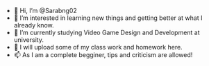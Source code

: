- 👋 Hi, I’m @Sarabng02
- 👀 I’m interested in learning new things and getting better at what I already know.
- 🌱 I’m currently studying Video Game Design and Development at university.
- 💞️ I will upload some of my class work and homework here. 
- 📫 As I am a complete begginer, tips and criticism are allowed!

<!---
Sarabng02/Sarabng02 is a ✨ special ✨ repository because its `README.md` (this file) appears on your GitHub profile.
You can click the Preview link to take a look at your changes.
--->
